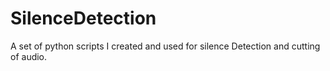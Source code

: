 # SilenceDetection
A set of python scripts I created and used for silence Detection and cutting of audio.
